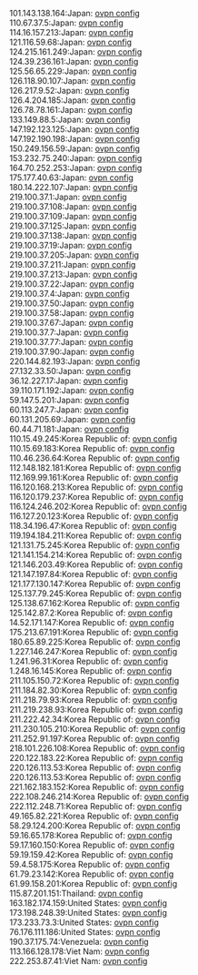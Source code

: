 101.143.138.164:Japan: [ovpn config](vpn/101_143_138_164.ovpn)  
110.67.37.5:Japan: [ovpn config](vpn/110_67_37_5.ovpn)  
114.16.157.213:Japan: [ovpn config](vpn/114_16_157_213.ovpn)  
121.116.59.68:Japan: [ovpn config](vpn/121_116_59_68.ovpn)  
124.215.161.249:Japan: [ovpn config](vpn/124_215_161_249.ovpn)  
124.39.236.161:Japan: [ovpn config](vpn/124_39_236_161.ovpn)  
125.56.65.229:Japan: [ovpn config](vpn/125_56_65_229.ovpn)  
126.118.90.107:Japan: [ovpn config](vpn/126_118_90_107.ovpn)  
126.217.9.52:Japan: [ovpn config](vpn/126_217_9_52.ovpn)  
126.4.204.185:Japan: [ovpn config](vpn/126_4_204_185.ovpn)  
126.78.78.161:Japan: [ovpn config](vpn/126_78_78_161.ovpn)  
133.149.88.5:Japan: [ovpn config](vpn/133_149_88_5.ovpn)  
147.192.123.125:Japan: [ovpn config](vpn/147_192_123_125.ovpn)  
147.192.190.198:Japan: [ovpn config](vpn/147_192_190_198.ovpn)  
150.249.156.59:Japan: [ovpn config](vpn/150_249_156_59.ovpn)  
153.232.75.240:Japan: [ovpn config](vpn/153_232_75_240.ovpn)  
164.70.252.253:Japan: [ovpn config](vpn/164_70_252_253.ovpn)  
175.177.40.63:Japan: [ovpn config](vpn/175_177_40_63.ovpn)  
180.14.222.107:Japan: [ovpn config](vpn/180_14_222_107.ovpn)  
219.100.37.1:Japan: [ovpn config](vpn/219_100_37_1.ovpn)  
219.100.37.108:Japan: [ovpn config](vpn/219_100_37_108.ovpn)  
219.100.37.109:Japan: [ovpn config](vpn/219_100_37_109.ovpn)  
219.100.37.125:Japan: [ovpn config](vpn/219_100_37_125.ovpn)  
219.100.37.138:Japan: [ovpn config](vpn/219_100_37_138.ovpn)  
219.100.37.19:Japan: [ovpn config](vpn/219_100_37_19.ovpn)  
219.100.37.205:Japan: [ovpn config](vpn/219_100_37_205.ovpn)  
219.100.37.211:Japan: [ovpn config](vpn/219_100_37_211.ovpn)  
219.100.37.213:Japan: [ovpn config](vpn/219_100_37_213.ovpn)  
219.100.37.22:Japan: [ovpn config](vpn/219_100_37_22.ovpn)  
219.100.37.4:Japan: [ovpn config](vpn/219_100_37_4.ovpn)  
219.100.37.50:Japan: [ovpn config](vpn/219_100_37_50.ovpn)  
219.100.37.58:Japan: [ovpn config](vpn/219_100_37_58.ovpn)  
219.100.37.67:Japan: [ovpn config](vpn/219_100_37_67.ovpn)  
219.100.37.7:Japan: [ovpn config](vpn/219_100_37_7.ovpn)  
219.100.37.77:Japan: [ovpn config](vpn/219_100_37_77.ovpn)  
219.100.37.90:Japan: [ovpn config](vpn/219_100_37_90.ovpn)  
220.144.82.193:Japan: [ovpn config](vpn/220_144_82_193.ovpn)  
27.132.33.50:Japan: [ovpn config](vpn/27_132_33_50.ovpn)  
36.12.227.17:Japan: [ovpn config](vpn/36_12_227_17.ovpn)  
39.110.171.192:Japan: [ovpn config](vpn/39_110_171_192.ovpn)  
59.147.5.201:Japan: [ovpn config](vpn/59_147_5_201.ovpn)  
60.113.247.7:Japan: [ovpn config](vpn/60_113_247_7.ovpn)  
60.131.205.69:Japan: [ovpn config](vpn/60_131_205_69.ovpn)  
60.44.71.181:Japan: [ovpn config](vpn/60_44_71_181.ovpn)  
110.15.49.245:Korea Republic of: [ovpn config](vpn/110_15_49_245.ovpn)  
110.15.69.183:Korea Republic of: [ovpn config](vpn/110_15_69_183.ovpn)  
110.46.236.64:Korea Republic of: [ovpn config](vpn/110_46_236_64.ovpn)  
112.148.182.181:Korea Republic of: [ovpn config](vpn/112_148_182_181.ovpn)  
112.169.99.161:Korea Republic of: [ovpn config](vpn/112_169_99_161.ovpn)  
116.120.168.213:Korea Republic of: [ovpn config](vpn/116_120_168_213.ovpn)  
116.120.179.237:Korea Republic of: [ovpn config](vpn/116_120_179_237.ovpn)  
116.124.246.202:Korea Republic of: [ovpn config](vpn/116_124_246_202.ovpn)  
116.127.20.123:Korea Republic of: [ovpn config](vpn/116_127_20_123.ovpn)  
118.34.196.47:Korea Republic of: [ovpn config](vpn/118_34_196_47.ovpn)  
119.194.184.211:Korea Republic of: [ovpn config](vpn/119_194_184_211.ovpn)  
121.131.75.245:Korea Republic of: [ovpn config](vpn/121_131_75_245.ovpn)  
121.141.154.214:Korea Republic of: [ovpn config](vpn/121_141_154_214.ovpn)  
121.146.203.49:Korea Republic of: [ovpn config](vpn/121_146_203_49.ovpn)  
121.147.197.84:Korea Republic of: [ovpn config](vpn/121_147_197_84.ovpn)  
121.177.130.147:Korea Republic of: [ovpn config](vpn/121_177_130_147.ovpn)  
125.137.79.245:Korea Republic of: [ovpn config](vpn/125_137_79_245.ovpn)  
125.138.67.162:Korea Republic of: [ovpn config](vpn/125_138_67_162.ovpn)  
125.142.87.2:Korea Republic of: [ovpn config](vpn/125_142_87_2.ovpn)  
14.52.171.147:Korea Republic of: [ovpn config](vpn/14_52_171_147.ovpn)  
175.213.67.191:Korea Republic of: [ovpn config](vpn/175_213_67_191.ovpn)  
180.65.89.225:Korea Republic of: [ovpn config](vpn/180_65_89_225.ovpn)  
1.227.146.247:Korea Republic of: [ovpn config](vpn/1_227_146_247.ovpn)  
1.241.96.31:Korea Republic of: [ovpn config](vpn/1_241_96_31.ovpn)  
1.248.16.145:Korea Republic of: [ovpn config](vpn/1_248_16_145.ovpn)  
211.105.150.72:Korea Republic of: [ovpn config](vpn/211_105_150_72.ovpn)  
211.184.82.30:Korea Republic of: [ovpn config](vpn/211_184_82_30.ovpn)  
211.218.79.93:Korea Republic of: [ovpn config](vpn/211_218_79_93.ovpn)  
211.219.238.93:Korea Republic of: [ovpn config](vpn/211_219_238_93.ovpn)  
211.222.42.34:Korea Republic of: [ovpn config](vpn/211_222_42_34.ovpn)  
211.230.105.210:Korea Republic of: [ovpn config](vpn/211_230_105_210.ovpn)  
211.252.91.197:Korea Republic of: [ovpn config](vpn/211_252_91_197.ovpn)  
218.101.226.108:Korea Republic of: [ovpn config](vpn/218_101_226_108.ovpn)  
220.122.183.22:Korea Republic of: [ovpn config](vpn/220_122_183_22.ovpn)  
220.126.113.53:Korea Republic of: [ovpn config](vpn/220_126_113_53.ovpn)  
220.126.113.53:Korea Republic of: [ovpn config](vpn/220_126_113_53.ovpn)  
221.162.183.152:Korea Republic of: [ovpn config](vpn/221_162_183_152.ovpn)  
222.108.246.214:Korea Republic of: [ovpn config](vpn/222_108_246_214.ovpn)  
222.112.248.71:Korea Republic of: [ovpn config](vpn/222_112_248_71.ovpn)  
49.165.82.221:Korea Republic of: [ovpn config](vpn/49_165_82_221.ovpn)  
58.29.124.200:Korea Republic of: [ovpn config](vpn/58_29_124_200.ovpn)  
59.16.65.178:Korea Republic of: [ovpn config](vpn/59_16_65_178.ovpn)  
59.17.160.150:Korea Republic of: [ovpn config](vpn/59_17_160_150.ovpn)  
59.19.159.42:Korea Republic of: [ovpn config](vpn/59_19_159_42.ovpn)  
59.4.58.175:Korea Republic of: [ovpn config](vpn/59_4_58_175.ovpn)  
61.79.23.142:Korea Republic of: [ovpn config](vpn/61_79_23_142.ovpn)  
61.99.158.201:Korea Republic of: [ovpn config](vpn/61_99_158_201.ovpn)  
115.87.201.151:Thailand: [ovpn config](vpn/115_87_201_151.ovpn)  
163.182.174.159:United States: [ovpn config](vpn/163_182_174_159.ovpn)  
173.198.248.39:United States: [ovpn config](vpn/173_198_248_39.ovpn)  
173.233.73.3:United States: [ovpn config](vpn/173_233_73_3.ovpn)  
76.176.111.186:United States: [ovpn config](vpn/76_176_111_186.ovpn)  
190.37.175.74:Venezuela: [ovpn config](vpn/190_37_175_74.ovpn)  
113.166.128.178:Viet Nam: [ovpn config](vpn/113_166_128_178.ovpn)  
222.253.87.41:Viet Nam: [ovpn config](vpn/222_253_87_41.ovpn)  
